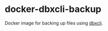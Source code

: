 # docker-dbxcli-backup

Docker image for backing up files using [dbxcli](https://github.com/dropbox/dbxcli).
